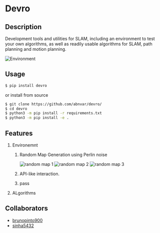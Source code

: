 # Devro #

## Description ##
Development tools and utilities for SLAM, including an environment to test your own algorithms, as well as readily usable algorithms for SLAM, path planning and motion planning.

![Environment](https://raw.githubusercontent.com/abnvar/devro/master/res/env.gif)

## Usage ##

```bash
$ pip install devro
```

or install from source

```bash
$ git clone https://github.com/abnvar/devro/
$ cd devro
$ python3 -m pip install -r requirements.txt
$ python3 -m pip install -e .
```

## Features ##

1. Environemnt
    1. Random Map Generation using Perlin noise

          ![random map 1](https://raw.githubusercontent.com/abnvar/devro/master/res/randomMaps/map0.png)
          ![random map 2](https://raw.githubusercontent.com/abnvar/devro/master/res/randomMaps/map1.png)
          ![random map 3](https://raw.githubusercontent.com/abnvar/devro/master/res/randomMaps/map2.png)

    2. API-like interaction.
    3. pass
2. ALgorithms


## Collaborators ##

- [brunopinto900](https://github.com/brunopinto900)
- [sinha5432](https://github.com/sinha5432)
